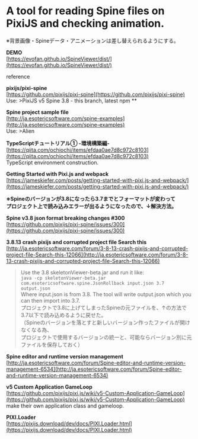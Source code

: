 # A tool for reading Spine files on PixiJS and checking animation.
※背景画像・Spineデータ・アニメーションは差し替えられるようにする。

**DEMO**  
[https://evofan.github.io/SpineViewer/dist/](https://evofan.github.io/SpineViewer/dist/)  

reference  

**pixijs/pixi-spine**  
[https://github.com/pixijs/pixi-spine](https://github.com/pixijs/pixi-spine)  
Use: >PixiJS v5 Spine 3.8 - this branch, latest npm **

**Spine project sample file**  
[http://ja.esotericsoftware.com/spine-examples](http://ja.esotericsoftware.com/spine-examples)  
Use: >Alien  

**TypeScriptチュートリアル① -環境構築編-**  
[https://qiita.com/ochiochi/items/efdaa0ae7d8c972c8103](https://qiita.com/ochiochi/items/efdaa0ae7d8c972c8103)  
TypeScript environment construction.  

**Getting Started with Pixi.js and webpack**  
[https://jameskiefer.com/posts/getting-started-with-pixi.js-and-webpack/](https://jameskiefer.com/posts/getting-started-with-pixi.js-and-webpack/)  

**※Spineのバージョンが3.8になったら3.7までとフォーマットが変わって  
プロジェクト上で読み込みエラーが出るようになったので、↓解決方法。**

**Spine v3.8 json format breaking changes #300**  
[https://github.com/pixijs/pixi-spine/issues/300](https://github.com/pixijs/pixi-spine/issues/300)  

**3.8.13 crash pixijs and corrupted project file Search this**  
[http://ja.esotericsoftware.com/forum/3-8-13-crash-pixijs-and-corrupted-project-file-Search-this-12066](http://ja.esotericsoftware.com/forum/3-8-13-crash-pixijs-and-corrupted-project-file-Search-this-12066)  
>Use the 3.8 skeletonViewer-beta.jar and run it like:  
``` java -cp skeletonViewer-beta.jar com.esotericsoftware.spine.JsonRollback input.json 3.7 output.json ```  
>Where input.json is from 3.8. The tool will write output.json which you can then import into 3.7.  
プロジェクトで3.8に上げてしまったSpineの元ファイルを、↑の方法で3.7以下で読み込めるように戻せた。  
（Spineのバージョンを落とすと新しいバージョン作ったファイルが開けなくなる為、  
プロジェクトで使用するバージョンの統一と、可能ならバージョン別に元ファイルを保存しておく）  

**Spine editor and runtime version management**  
[http://ja.esotericsoftware.com/forum/Spine-editor-and-runtime-version-management-6534](http://ja.esotericsoftware.com/forum/Spine-editor-and-runtime-version-management-6534)  

**v5 Custom Application GameLoop**  
[https://github.com/pixijs/pixi.js/wiki/v5-Custom-Application-GameLoop](https://github.com/pixijs/pixi.js/wiki/v5-Custom-Application-GameLoop)  
make their own application class and gameloop.  

**PIXI.Loader**  
[https://pixijs.download/dev/docs/PIXI.Loader.html](https://pixijs.download/dev/docs/PIXI.Loader.html)  
